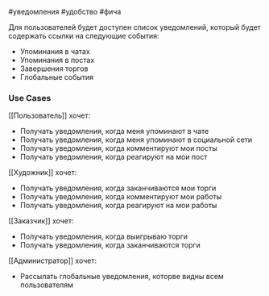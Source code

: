 #уведомления #удобство #фича 

Для пользователей будет доступен список уведомлений, который будет содержать ссылки на следующие события:
- Упоминания в чатах
- Упоминания в постах
- Завершения торгов
- Глобальные события

### Use Cases
[[Пользователь]] хочет:
- Получать уведомления, когда меня упоминают в чате
- Получать уведомления, когда меня упоминают в социальной сети
- Получать уведомления, когда комментируют мои посты
- Получать уведомления, когда реагируют на мои пост

[[Художник]] хочет:
- Получать уведомления, когда заканчиваются мои торги
- Получать уведомления, когда комментируют мои работы
- Получать уведомления, когда реагируют на мои работы

[[Заказчик]] хочет:
- Получать уведомления, когда выигрываю торги
- Получать уведомления, когда заканчиваются торги

[[Администратор]] хочет:
- Рассылать глобальные уведомления, которве видны всем пользователям